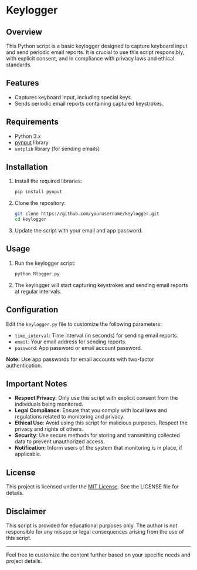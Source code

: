 # Keylogger

## Overview

This Python script is a basic keylogger designed to capture keyboard input and send periodic email reports. It is crucial to use this script responsibly, with explicit consent, and in compliance with privacy laws and ethical standards.

## Features

- Captures keyboard input, including special keys.
- Sends periodic email reports containing captured keystrokes.

## Requirements

- Python 3.x
- [pynput](https://pypi.org/project/pynput/) library
- `smtplib` library (for sending emails)

## Installation

1. Install the required libraries:

   ```bash
   pip install pynput
   ```

2. Clone the repository:

   ```bash
   git clone https://github.com/yourusername/keylogger.git
   cd keylogger
   ```

3. Update the script with your email and app password.

## Usage

1. Run the keylogger script:

   ```bash
   python Rlogger.py
   ```

2. The keylogger will start capturing keystrokes and sending email reports at regular intervals.

## Configuration

Edit the `keylogger.py` file to customize the following parameters:

- `time_interval`: Time interval (in seconds) for sending email reports.
- `email`: Your email address for sending reports.
- `password`: App password or email account password.

**Note:** Use app passwords for email accounts with two-factor authentication.

## Important Notes

- **Respect Privacy**: Only use this script with explicit consent from the individuals being monitored.
- **Legal Compliance**: Ensure that you comply with local laws and regulations related to monitoring and privacy.
- **Ethical Use**: Avoid using this script for malicious purposes. Respect the privacy and rights of others.
- **Security**: Use secure methods for storing and transmitting collected data to prevent unauthorized access.
- **Notification**: Inform users of the system that monitoring is in place, if applicable.

## License

This project is licensed under the [MIT License](LICENSE). See the LICENSE file for details.

## Disclaimer

This script is provided for educational purposes only. The author is not responsible for any misuse or legal consequences arising from the use of this script.

--- 

Feel free to customize the content further based on your specific needs and project details.